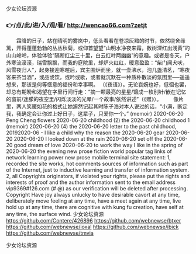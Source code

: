 
少女论坛资源




### 👉/点/此/进/入/观/看/ http://wencao66.com?zetjt




　　霜降的日子，站在晴明的雾岚中，低头看看在苍凉灰黯的时节，依然绕舍缘篱，开得蓬蓬勃勃的丛丛秋菊，或仰首望望“山明水净夜来霜，数树深红出浅黄”的山山岭岭，体验体验“隔断红尘三十里，白云红叶两幽幽”的意趣。或者是冬天，户外寒流滚滚，瑞雪飘飘，而我的庭院里，却炉火红红，暖意盈盈：“柴门闻犬吠，风雪夜归人”，起身接迎寒暄后，宾主围炉而坐，就一壶沸水，泡几盏清茗，“寒夜客来茶当酒”，或品或饮，或吟或歌，或者就沉默在一种质朴散淡的氛围里──遥遥想来，那该是何等惬意的福份和幸事啊。
（《夜语》）。无论哀婉也好，低徊也罢，却总有期盼和渴望在字里行间行走：“摘一颗最亮的星星/镶成一枚别针/嵌在记忆的窗前/迷朦的夜空里/闪烁淡淡的光晕/一个故事/依然讲述”（《赠》）。
　　像片里，两人笑魇如花的格式让她遽然记起其时陈子浩对本人说过的话，“小满，断定我，我确定会让你过上好日子，这辈子，只爱你一个。”
(memoir) 2020-06-20 Peng Cheng flowers 2020-06-20 childhood (2) the 2020-06-20 childhood 1 (memoir) 2020-06-20 (4) the 2020-06-20 letter to the past childhood, 20192020-06 - I like a child why the reason the 2020-06-20 gear 2020-06-20 2020-06-20 I looked down at the rain 2020-06-20 set off the 2020-06-20 good dream of love 2020-06-20 to work the way I like in the spring of 2020-06-20 the evening new prose fiction world popular tag links of network learning power new prose mobile terminal site statement: 1, recorded the site works, hot comments sources of information such as part of the Internet, just to inductive learning and transfer of information system.
2, all Copyrights originators, if violated your rights, please put the rights and interests of proof and the author information sent to the email address vip9369#126.com (# @) as our verification will be deleted after processing.
Copyright
Have joy always unlucky to have desirable cavort at any time, deliberately move feeling at any time, have a meet again at any time, live hold up at any time, there are cognitive with kung fu creation, have self at any time, the surface wind.
少女论坛资源 https://github.com/Contere/426896
https://github.com/webnewse/btxer
https://github.com/webnewse/ioxal
https://github.com/webnewse/ibick
https://github.com/webnewse/tmvia





少女论坛资源
